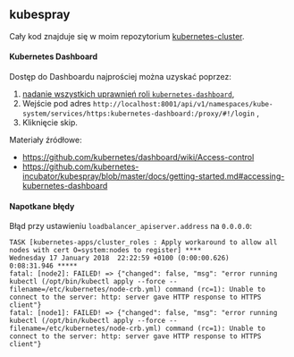 
## kubespray

Cały kod znajduje się w moim repozytorium
[kubernetes-cluster](https://github.com/nazarewk/kubernetes-cluster).


#### Kubernetes Dashboard
Dostęp do Dashboardu najprościej można uzyskać poprzez:

1. [nadanie wszystkich uprawnień roli `kubernetes-dashboard`](https://github.com/kubernetes/dashboard/wiki/Access-control#admin-privileges),
2. Wejście pod adres `http://localhost:8001/api/v1/namespaces/kube-system/services/https:kubernetes-dashboard:/proxy/#!/login` ,
3. Kliknięcie skip.

Materiały źródłowe:

- https://github.com/kubernetes/dashboard/wiki/Access-control
- https://github.com/kubernetes-incubator/kubespray/blob/master/docs/getting-started.md#accessing-kubernetes-dashboard


#### Napotkane błędy

Błąd przy ustawieniu `loadbalancer_apiserver.address` na `0.0.0.0`:
```
TASK [kubernetes-apps/cluster_roles : Apply workaround to allow all nodes with cert O=system:nodes to register] ****
Wednesday 17 January 2018  22:22:59 +0100 (0:00:00.626)       0:08:31.946 *****
fatal: [node2]: FAILED! => {"changed": false, "msg": "error running kubectl (/opt/bin/kubectl apply --force --filename=/etc/kubernetes/node-crb.yml) command (rc=1): Unable to connect to the server: http: server gave HTTP response to HTTPS client"}
fatal: [node1]: FAILED! => {"changed": false, "msg": "error running kubectl (/opt/bin/kubectl apply --force --filename=/etc/kubernetes/node-crb.yml) command (rc=1): Unable to connect to the server: http: server gave HTTP response to HTTPS client"}
```
